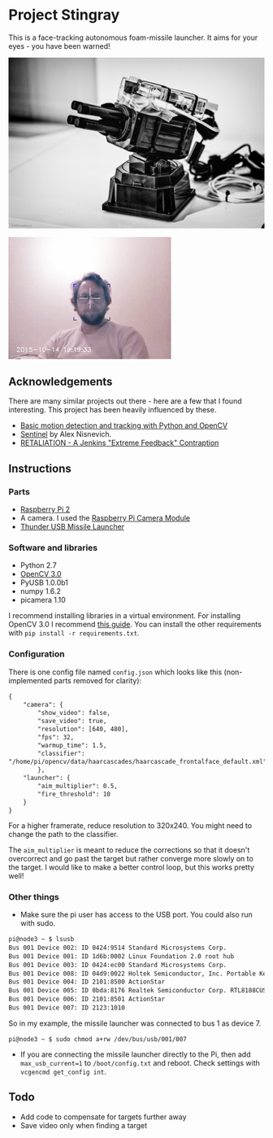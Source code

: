# Project Stingray

This is a face-tracking autonomous foam-missile launcher. It aims for your eyes - you have been warned! 

![Project Stingray - v0.1](stingray-1.jpg)

![View from launcher](output_60mMh8.gif)

## Acknowledgements

There are many similar projects out there - here are a few that I found interesting. This project has been heavily influenced by these.

* [Basic motion detection and tracking with Python and OpenCV](http://www.pyimagesearch.com/2015/05/25/basic-motion-detection-and-tracking-with-python-and-opencv/)
* [Sentinel](https://github.com/AlexNisnevich/sentinel) by Alex Nisnevich.
* [RETALIATION - A Jenkins "Extreme Feedback" Contraption](https://github.com/codedance/Retaliation)

## Instructions 
### Parts

* [Raspberry Pi 2](https://www.raspberrypi.org/products/raspberry-pi-2-model-b/)
* A camera. I used the [Raspberry Pi Camera Module](https://www.raspberrypi.org/products/camera-module/)
* [Thunder USB Missile Launcher](http://dreamcheeky.com/thunder-missile-launcher)

### Software and libraries

* Python 2.7
* [OpenCV 3.0](http://opencv.org/opencv-3-0.html)
* PyUSB 1.0.0b1
* numpy 1.6.2
* picamera 1.10

I recommend installing libraries in a virtual environment. For installing OpenCV 3.0 I recommend [this guide](http://www.pyimagesearch.com/2015/07/27/installing-opencv-3-0-for-both-python-2-7-and-python-3-on-your-raspberry-pi-2/).
You can install the other requirements with `pip install -r requirements.txt`.

### Configuration

There is one config file named `config.json` which looks like this (non-implemented parts removed for clarity):

```
{
	"camera": {
		"show_video": false,
		"save_video": true,
		"resolution": [640, 480],
		"fps": 32,
		"warmup_time": 1.5,
		"classifier": "/home/pi/opencv/data/haarcascades/haarcascade_frontalface_default.xml"
		},
	"launcher": {
		"aim_multiplier": 0.5,
		"fire_threshold": 10
	}
}
```

For a higher framerate, reduce resolution to 320x240. You might need to change the path to the classifier.

The `aim_multiplier` is meant to reduce the corrections so that it doesn't overcorrect and go past the target but rather converge more slowly on to the target. I would like to make a better control loop, but this works pretty well!

### Other things

* Make sure the pi user has access to the USB port. You could also run with sudo. 

```bash
pi@node3 ~ $ lsusb
Bus 001 Device 002: ID 0424:9514 Standard Microsystems Corp. 
Bus 001 Device 001: ID 1d6b:0002 Linux Foundation 2.0 root hub
Bus 001 Device 003: ID 0424:ec00 Standard Microsystems Corp. 
Bus 001 Device 008: ID 04d9:0022 Holtek Semiconductor, Inc. Portable Keyboard
Bus 001 Device 004: ID 2101:8500 ActionStar 
Bus 001 Device 005: ID 0bda:8176 Realtek Semiconductor Corp. RTL8188CUS 802.11n WLAN Adapter
Bus 001 Device 006: ID 2101:8501 ActionStar 
Bus 001 Device 007: ID 2123:1010  
```

So in my example, the missile launcher was connected to bus 1 as device 7.

```
pi@node3 ~ $ sudo chmod a+rw /dev/bus/usb/001/007
```

* If you are connecting the missile launcher directly to the Pi, then add `max_usb_current=1` to `/boot/config.txt` and reboot.  Check settings with `vcgencmd get_config int`.

## Todo

* Add code to compensate for targets further away
* Save video only when finding a target